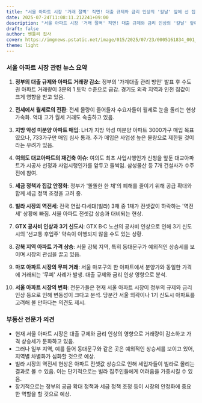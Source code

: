 ```yaml
---
title: "서울 아파트 시장 '거래 절벽' 직면! 대출 규제와 금리 인상의 '칼날' 앞에 선 집값의 미래"
date: 2025-07-24T11:08:11.212241+09:00
description: "서울 아파트 시장 '거래 절벽' 직면! 대출 규제와 금리 인상의 '칼날' 앞에 선 집값의 미래"
draft: false
author: 벤틀리 집사
cover: https://imgnews.pstatic.net/image/015/2025/07/23/0005161834_001_20250724015217532.jpg
theme: light
---
```


### 서울 아파트 시장 관련 뉴스 요약

1. **정부의 대출 규제와 아파트 거래량 감소**: 정부의 '가계대출 관리 방안' 발표 후 수도권 아파트 거래량이 3분의 1 토막 수준으로 급감. 경기도 외곽 지역과 인천 집값이 크게 영향을 받고 있음.

2. **전세에서 월세로의 전환**: 전세 물량이 줄어들자 수요자들이 월세로 눈을 돌리는 현상 가속화. 억대 고가 월세 거래도 속출하고 있음.

3. **지방 악성 미분양 아파트 매입**: LH가 지방 악성 미분양 아파트 3000가구 매입 목표였으나, 733가구만 매입 심사 통과. 추가 매입은 사업성 높은 물량으로 제한될 것이라는 우려가 있음.

4. **여의도 대교아파트의 재건축 이슈**: 여의도 최초 사업시행인가 신청을 앞둔 대교아파트가 시공사 선정과 사업시행인가를 앞두고 들썩임. 삼성물산 등 7개 건설사가 수주전에 참여.

5. **세금 정책과 집값 안정화**: 정부가 '똘똘한 한 채'의 폐해를 줄이기 위해 공급 확대와 함께 세금 정책 조정을 고려 중.

6. **빌라 시장의 역전세**: 전국 연립·다세대(빌라) 3채 중 1채가 전셋값이 하락하는 '역전세' 상황에 빠짐. 서울 아파트 전셋값 상승과 대비되는 현상.

7. **GTX 공사비 인상과 3기 신도시**: GTX B·C 노선의 공사비 인상으로 인해 3기 신도시의 '선교통 후입주' 약속이 이행되지 않을 수도 있는 상황.

8. **강북 지역 아파트 가격 상승**: 서울 강북 지역, 특히 동대문구가 예외적인 상승세를 보이며 시장의 관심을 끌고 있음.

9. **마포 아파트 시장의 무피 거래**: 서울 마포구의 한 아파트에서 분양가와 동일한 가격에 거래되는 '무피' 사례가 발생. 대출 규제와 금리 인상 영향으로 분석.

10. **서울 아파트 시장의 변화**: 전문가들은 현재 서울 아파트 시장이 정부의 규제와 금리 인상 등으로 인해 변동성이 크다고 분석. 당분간 서울 외곽이나 1기 신도시 아파트를 고려해 볼 만하다는 의견도 제시.

### 부동산 전문가 의견

- 현재 서울 아파트 시장은 대출 규제와 금리 인상의 영향으로 거래량이 감소하고 가격 상승세가 둔화하고 있음.
- 그러나 일부 지역, 예를 들어 동대문구와 같은 곳은 예외적인 상승세를 보이고 있어, 지역별 차별화가 심화할 것으로 예상.
- 빌라 시장의 역전세 현상은 아파트 전셋값 상승으로 인해 세입자들이 빌라로 몰리는 결과로 볼 수 있음. 이는 단기적으로는 빌라 집주인들에게 어려움을 가중시킬 수 있음.
- 장기적으로는 정부의 공급 확대 정책과 세금 정책 조정 등이 시장의 안정화에 중요한 역할을 할 것으로 예상.